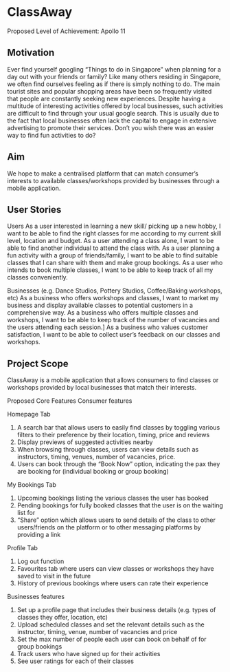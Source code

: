 # ClassAway

Proposed Level of Achievement: Apollo 11

## Motivation
Ever find yourself googling “Things to do in Singapore” when planning for a day out with your friends or family? Like many others residing in Singapore, we often find ourselves feeling as if there is simply nothing to do. The main tourist sites and popular shopping areas have been so frequently visited that people are constantly seeking new experiences. Despite having a multitude of interesting activities offered by local businesses, such activities are difficult to find through your usual google search. This is usually due to the fact that local businesses often lack the capital to engage in extensive advertising to promote their services. Don’t you wish there was an easier way to find fun activities to do?

## Aim
We hope to make a centralised platform that can match consumer’s interests to available classes/workshops provided by businesses through a mobile application.

## User Stories
Users
As a user interested in learning a new skill/ picking up a new hobby, I want to be able to find the right classes for me according to my current skill level, location and budget.
As a user attending a class alone, I want to be able to find another individual to attend the class with.
As a user planning a fun activity with a group of friends/family, I want to be able to find suitable classes that I can share with them and make group bookings.
As a user who intends to book multiple classes, I want to be able to keep track of all my classes conveniently.


Businesses (e.g. Dance Studios, Pottery Studios, Coffee/Baking workshops, etc) 
As a business who offers workshops and classes, I want to market my business and display available classes to potential customers in a comprehensive way.
As a business who offers multiple classes and workshops, I want to be able to keep track of the number of vacancies and the users attending each session.]
As a business who values customer satisfaction, I want to be able to collect user’s feedback on our classes and workshops.

## Project Scope
ClassAway is a mobile application that allows consumers to find classes or workshops provided by local businesses that match their interests.

Proposed Core Features
Consumer features

Homepage Tab
1. A search bar that allows users to easily find classes by toggling various filters to their preference by their location, timing, price and reviews
2. Display previews of suggested activities nearby
3. When browsing through classes, users can view details such as instructors, timing, venues, number of vacancies, price.
4. Users can book through the “Book Now” option, indicating the pax they are booking for (individual booking or group booking)

My Bookings Tab 
1. Upcoming bookings listing the various classes the user has booked
2. Pending bookings for fully booked classes that the user is on the waiting list for
3. “Share” option which allows users to send details of the class to other users/friends on the platform or to other messaging platforms by providing a link

Profile Tab
1. Log out function
2. Favourites tab where users can view classes or workshops they have saved to visit in the future
3. History of previous bookings where users can rate their experience

Businesses features

1. Set up a profile page that includes their business details (e.g. types of classes they offer, location, etc)
2. Upload scheduled classes and set the relevant details such as the instructor, timing, venue, number of vacancies and price
3. Set the max number of people each user can book on behalf of for group bookings
4. Track users who have signed up for their activities
5. See user ratings for each of their classes
